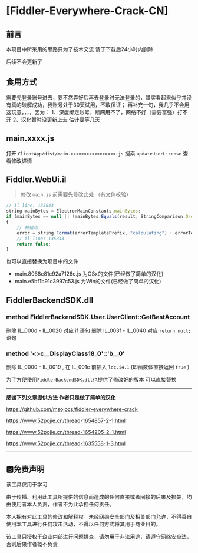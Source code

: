 # [Fiddler-Everywhere-Crack-CN]

### 

## 前言

本项目中所采用的思路只为了技术交流 请于下载后24小时内删除

后续不会更新了

## 食用方式

需要先登录账号进去，要不然弄好后再去登录时无法登录的，其实看起来似乎并没有真的破解成功，我账号处于30天试用，不敢保证；
再补充一句，我几乎不会用这玩意，，，，因为：
1、深度绑定账号，断网用不了，网络不好（需要富强）打不开
2、汉化暂时没更新上去 估计要等几天

## main.xxxx.js

打开 `ClientApp/dist/main.xxxxxxxxxxxxxxxxx.js` 搜索 `updateUserLicense` 查看修改详情

## Fiddler.WebUi.il

> 修改 `main.js` 前需要先修改此处 （有文件校验）

```javascript
// il line: 135843
string mainBytes = ElectronMainConstants.mainBytes;
if (mainBytes == null || !mainBytes.Equals(result, StringComparison.OrdinalIgnoreCase))
{
    // 报错点
    error = string.Format(errorTemplatePrefix, "calculating") + errorTemplateSuffix + " Support";
    // il line: 135843
    return false;
}
```

也可以直接替换为项目中的文件 

- main.8068c81c92a7126e.js 为OSx的文件(已经做了简单的汉化)
- main.e5bf1b91c3997c53.js 为Win的文件(已经做了简单的汉化)

## FiddlerBackendSDK.dll

### method FiddlerBackendSDK.User.UserClient::GetBestAccount

删除 IL_000d - IL_0020 对应 if 语句 删除 IL_003f - IL_0040 对应 `return null;` 语句

### method '<>c__DisplayClass18_0'::'b__0'

删除 IL_0000 - IL_0019 , 在 IL_001e 前插入 `ldc.i4.1` (即函数体直接返回 `true` )

为了方便使用`FiddlerBackendSDK.dll`也提供了修改好的版本 可以直接替换 

----

**感谢下列文章提供方法 作者只是做了简单的汉化**

https://github.com/msojocs/fiddler-everywhere-crack

https://www.52pojie.cn/thread-1654857-2-1.html

https://www.52pojie.cn/thread-1654205-2-1.html

https://www.52pojie.cn/thread-1635558-1-3.html

------

## 🅱️免责声明

该工具仅用于学习

由于传播、利用此工具所提供的信息而造成的任何直接或者间接的后果及损失，均由使用者本人负责，作者不为此承担任何责任。

本人拥有对此工具的修改和解释权。未经网络安全部门及相关部门允许，不得善自使用本工具进行任何攻击活动，不得以任何方式将其用于商业目的。

该工具只授权于企业内部进行问题排查，请勿用于非法用途，请遵守网络安全法，否则后果作者概不负责
